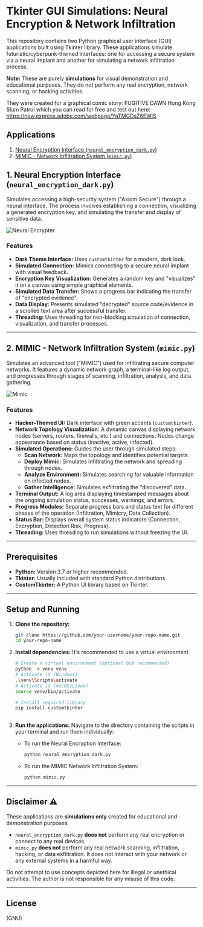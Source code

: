 # Tkinter GUI Simulations: Neural Encryption & Network Infiltration

This repository contains two Python graphical user interface (GUI) applications built using Tkinter library. These applications simulate futuristic/cyberpunk-themed interfaces: one for accessing a secure system via a neural implant and another for simulating a network infiltration process.

**Note:** These are purely **simulations** for visual demonstration and educational purposes. They do not perform any real encryption, network scanning, or hacking activities.

They were created for a graphical comic story: FUGITIVE DAWN
Hong Kong Slum Patrol which you can read for free and test out here: https://new.express.adobe.com/webpage/YaTMGDsZ6EWiS

## Applications

1.  [Neural Encryption Interface (`neural_encryption_dark.py`)](#neural-encryption-interface)
2.  [MIMIC - Network Infiltration System (`mimic.py`)](#mimic---network-infiltration-system)



## 1. Neural Encryption Interface (`neural_encryption_dark.py`)

Simulates accessing a high-security system ("Axiom Secure") through a neural interface. The process involves establishing a connection, visualizing a generated encryption key, and simulating the transfer and display of sensitive data.


![Neural Encrypter](https://github.com/user-attachments/assets/248700c3-206d-48db-87a6-319c75a4e935)



### Features

*   **Dark Theme Interface:** Uses `customtkinter` for a modern, dark look.
*   **Simulated Connection:** Mimics connecting to a secure neural implant with visual feedback.
*   **Encryption Key Visualization:** Generates a random key and "visualizes" it on a canvas using simple graphical elements.
*   **Simulated Data Transfer:** Shows a progress bar indicating the transfer of "encrypted evidence".
*   **Data Display:** Presents simulated "decrypted" source code/evidence in a scrolled text area after successful transfer.
*   **Threading:** Uses threading for non-blocking simulation of connection, visualization, and transfer processes.

---

## 2. MIMIC - Network Infiltration System (`mimic.py`)

Simulates an advanced tool ("MIMIC") used for infiltrating secure computer networks. It features a dynamic network graph, a terminal-like log output, and progresses through stages of scanning, infiltration, analysis, and data gathering.


![Mimic](https://github.com/user-attachments/assets/c2f724e5-2af0-4db8-9187-c76df7507dc1)

### Features

*   **Hacker-Themed UI:** Dark interface with green accents (`customtkinter`).
*   **Network Topology Visualization:** A dynamic canvas displaying network nodes (servers, routers, firewalls, etc.) and connections. Nodes change appearance based on status (inactive, active, infected).
*   **Simulated Operations:** Guides the user through simulated steps:
    *   **Scan Network:** Maps the topology and identifies potential targets.
    *   **Deploy Mimic:** Simulates infiltrating the network and spreading through nodes.
    *   **Analyze Environment:** Simulates searching for valuable information on infected nodes.
    *   **Gather Intelligence:** Simulates exfiltrating the "discovered" data.
*   **Terminal Output:** A log area displaying timestamped messages about the ongoing simulation status, successes, warnings, and errors.
*   **Progress Modules:** Separate progress bars and status text for different phases of the operation (Infiltration, Mimicry, Data Collection).
*   **Status Bar:** Displays overall system status indicators (Connection, Encryption, Detection Risk, Progress).
*   **Threading:** Uses threading to run simulations without freezing the UI.

---

## Prerequisites

*   **Python:** Version 3.7 or higher recommended.
*   **Tkinter:** Usually included with standard Python distributions.
*   **CustomTkinter:** A Python UI library based on Tkinter.

---

## Setup and Running

1.  **Clone the repository:**
    ```bash
    git clone https://github.com/your-username/your-repo-name.git
    cd your-repo-name
    ```

2.  **Install dependencies:**
    It's recommended to use a virtual environment.
    ```bash
    # Create a virtual environment (optional but recommended)
    python -m venv venv
    # Activate it (Windows)
    .\venv\Scripts\activate
    # Activate it (macOS/Linux)
    source venv/bin/activate

    # Install required library
    pip install customtkinter
 


3.  **Run the applications:**
    Navigate to the directory containing the scripts in your terminal and run them individually:

    *   To run the Neural Encryption Interface:
        ```bash
        python neural_encryption_dark.py
        ```
    *   To run the MIMIC Network Infiltration System:
        ```bash
        python mimic.py
        ```

---

## Disclaimer ⚠️

These applications are **simulations only** created for educational and demonstration purposes.

*   `neural_encryption_dark.py` **does not** perform any real encryption or connect to any real devices.
*   `mimic.py` **does not** perform any real network scanning, infiltration, hacking, or data exfiltration. It does not interact with your network or any external systems in a harmful way.

Do not attempt to use concepts depicted here for illegal or unethical activities. The author is not responsible for any misuse of this code.

---

## License

(GNU)


